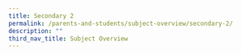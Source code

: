 ```yaml
---
title: Secondary 2
permalink: /parents-and-students/subject-overview/secondary-2/
description: ""
third_nav_title: Subject Overview
---
```

